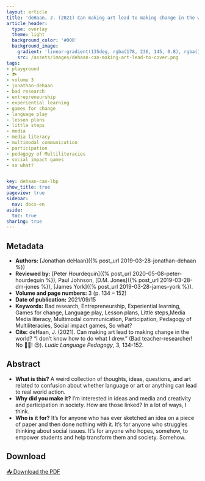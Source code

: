 ```yaml
---
layout: article
title: 'deHaan, J. (2021) Can making art lead to making change in the world? “I don’t know how to do what I drew.” (Bad teacher-researcher! No 🍪🍪! 😉)'
article_header:
  type: overlay
  theme: light
  background_color: '#000'
  background_image:
    gradient: 'linear-gradient(135deg, rgba(178, 236, 145, 0.8), rgba(147, 81, 182, 0.8))'
    src: /assets/images/dehaan-can-making-art-lead-to-cover.png
tags:
- playground
- 🏞
- volume 3
- jonathan-dehaan
- bad research
- entrepreneurship
- experiential learning
- games for change
- language play
- lesson plans
- little steps
- media
- media literacy
- multimodal communication
- participation
- pedagogy of Multiliteracies
- social impact games
- so what?


key: dehaan-can-lbp
show_title: true
pageview: true
sidebar:
  nav: docs-en
aside:
  toc: true
sharing: true
---
```


<meta name="citation_title" content="Can making art lead to making change in the world? “I don’t know how to do what I drew.” (Bad teacher-researcher! No 🍪🍪! 😉)">
<meta name="citation_author" content="deHaan, Jonathan">
<meta name="citation_publication_date" content="2021/09/15">
<meta name="citation_journal_title" content="Ludic Language Pedagogy">
<meta name="citation_volume" content="3">
<meta name="citation_firstpage" content="134">
<meta name="citation_lastpage" content="152">
<meta name="citation_pdf_url" content="http://www.llpjournal.org/assets/publication-pdfs/dehaan-can-making-art-lead-to-making-change.pdf">

<!--more-->

## Metadata

- **Authors:** [Jonathan deHaan]({% post_url 2019-03-28-jonathan-dehaan %})
- **Reviewed by:** [Peter Hourdequin]({% post_url 2020-05-08-peter-hourdequin %}), Paul Johnson, [D.M. Jones]({% post_url 2019-03-28-dm-jones %}), [James York]({% post_url 2019-03-28-james-york %}).
- **Volume and page numbers:** 3 (p. 134 – 152)
- **Date of publication:** 2021/09/15
- **Keywords:** Bad research, Entrepreneurship, Experiential learning, Games for change, Language play, Lesson plans, Little steps,Media
Media literacy, Multimodal communication, Participation, Pedagogy of Multiliteracies, Social impact games, So what?
- **Cite:** deHaan, J. (2021). Can making art lead to making change in the world? “I don’t know how to do what I drew.” (Bad teacher-researcher! No 🍪🍪! 😉). *Ludic Language Pedagogy*, 3, 134-152.

## Abstract

- **What is this?** A weird collection of thoughts, ideas, questions, and art related to confusion about whether language or art or anything can lead to real world action.
- **Why did you make it?** I’m interested in ideas and media and creativity and participation in society. How are those linked? In a lot of ways, I think.
- **Who is it for?** It’s for anyone who has ever sketched an idea on a piece of paper and then done nothing with it. It’s for anyone who struggles thinking about social issues. It’s for anyone who hopes, somehow, to empower students and help transform them and society. Somehow.


## Download

<a class="button button--action button--rounded button--lg" href="/assets/publication-pdfs/dehaan-can-making-art-lead-to-making-change.pdf"><i class="fas fa-file-download"></i> 📥 Download the PDF </a>